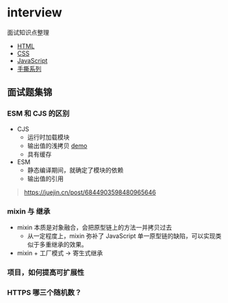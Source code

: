 # interview

面试知识点整理

+ [HTML](./docs/html.md)
+ [CSS](./docs/css.md)
+ [JavaScript](./docs/JavaScript.md)
+ [手撕系列](./handwrite/)

## 面试题集锦

### ESM 和 CJS 的区别

+ CJS
  - 运行时加载模块
  - 输出值的浅拷贝 [demo](./module/cjs/b2.js)
  - 具有缓存
+ ESM
  - 静态编译期间，就确定了模块的依赖
  - 输出值的引用

> https://juejin.cn/post/6844903598480965646

### mixin 与 继承

+ mixin 本质是对象融合，会把原型链上的方法一并拷贝过去
  - 从一定程度上，mixin 弥补了 JavaScript 单一原型链的缺陷，可以实现类似于多重继承的效果。
+ mixin + 工厂模式 -> 寄生式继承

### 项目，如何提高可扩展性


### HTTPS 哪三个随机数？


